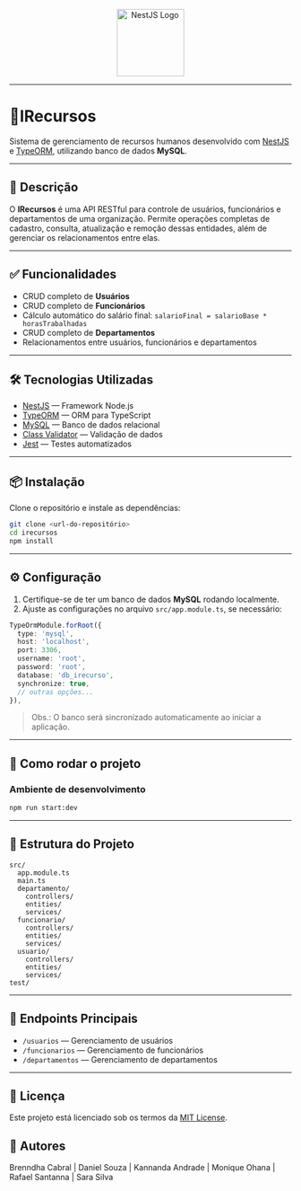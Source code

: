 <p align="center">
  <a href="https://nestjs.com/" target="_blank">
    <img src="https://nestjs.com/img/logo-small.svg" width="120" alt="NestJS Logo" />
  </a>
</p>

---

# 🚀IRecursos 

Sistema de gerenciamento de recursos humanos desenvolvido com [NestJS](https://nestjs.com/) e [TypeORM](https://typeorm.io/), utilizando banco de dados **MySQL**.

---

## 📝 Descrição

O **IRecursos** é uma API RESTful para controle de usuários, funcionários e departamentos de uma organização. Permite operações completas de cadastro, consulta, atualização e remoção dessas entidades, além de gerenciar os relacionamentos entre elas.

---

## ✅ Funcionalidades

- CRUD completo de **Usuários**
- CRUD completo de **Funcionários**
- Cálculo automático do salário final: `salarioFinal = salarioBase * horasTrabalhadas`
- CRUD completo de **Departamentos**
- Relacionamentos entre usuários, funcionários e departamentos

---

## 🛠 Tecnologias Utilizadas

- [NestJS](https://nestjs.com/) — Framework Node.js
- [TypeORM](https://typeorm.io/) — ORM para TypeScript
- [MySQL](https://www.mysql.com/) — Banco de dados relacional
- [Class Validator](https://github.com/typestack/class-validator) — Validação de dados
- [Jest](https://jestjs.io/) — Testes automatizados

---

## 📦 Instalação

Clone o repositório e instale as dependências:

```bash
git clone <url-do-repositório>
cd irecursos
npm install
```

---

## ⚙️ Configuração

1. Certifique-se de ter um banco de dados **MySQL** rodando localmente.
2. Ajuste as configurações no arquivo `src/app.module.ts`, se necessário:

```ts
TypeOrmModule.forRoot({
  type: 'mysql',
  host: 'localhost',
  port: 3306,
  username: 'root',
  password: 'root',
  database: 'db_irecurso',
  synchronize: true,
  // outras opções...
}),
```

> Obs.: O banco será sincronizado automaticamente ao iniciar a aplicação.

---

## 🚀 Como rodar o projeto

### Ambiente de desenvolvimento

```bash
npm run start:dev
```

---

## 🧱 Estrutura do Projeto

```
src/
  app.module.ts
  main.ts
  departamento/
    controllers/
    entities/
    services/
  funcionario/
    controllers/
    entities/
    services/
  usuario/
    controllers/
    entities/
    services/
test/
```

---

## 🔗 Endpoints Principais

- `/usuarios` — Gerenciamento de usuários
- `/funcionarios` — Gerenciamento de funcionários
- `/departamentos` — Gerenciamento de departamentos

---

## 📄 Licença

Este projeto está licenciado sob os termos da [MIT License](LICENSE).

## 📌 Autores
Brenndha Cabral | Daniel Souza | Kannanda Andrade | Monique Ohana | Rafael Santanna | Sara Silva
